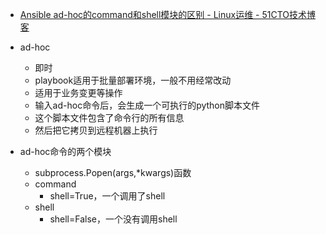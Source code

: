 

* [Ansible ad-hoc的command和shell模块的区别 - Linux运维 - 51CTO技术博客 ](http://haohaozhang.blog.51cto.com/9176600/1831383)

* ad-hoc
  * 即时
  * playbook适用于批量部署环境，一般不用经常改动
  * 适用于业务变更等操作
  * 输入ad-hoc命令后，会生成一个可执行的python脚本文件
  * 这个脚本文件包含了命令行的所有信息
  * 然后把它拷贝到远程机器上执行
* ad-hoc命令的两个模块
  * subprocess.Popen(args,*kwargs)函数
  * command
    * shell=True，一个调用了shell
  * shell
    * shell=False，一个没有调用shell